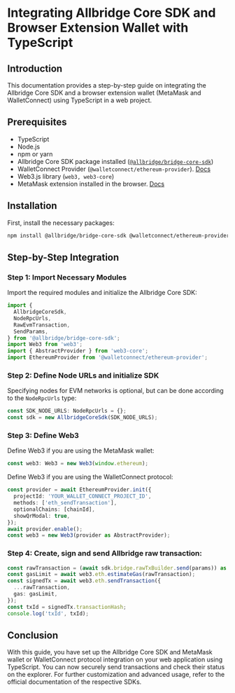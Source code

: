
# Integrating Allbridge Core SDK and Browser Extension Wallet with TypeScript

## Introduction
This documentation provides a step-by-step guide on integrating the Allbridge Core SDK and a browser extension wallet (MetaMask and WalletConnect) using TypeScript in a web project.

## Prerequisites
- TypeScript
- Node.js
- npm or yarn
- Allbridge Core SDK package installed ([`@allbridge/bridge-core-sdk`](https://www.npmjs.com/package/@allbridge/bridge-core-sdk))
- WalletConnect Provider (`@walletconnect/ethereum-provider`). [Docs](https://docs.walletconnect.com/)
- Web3.js library (`web3, web3-core`)
- MetaMask extension installed in the browser. [Docs](https://docs.metamask.io/)

## Installation
First, install the necessary packages:

```bash
npm install @allbridge/bridge-core-sdk @walletconnect/ethereum-provider web3
```

## Step-by-Step Integration

### Step 1: Import Necessary Modules

Import the required modules and initialize the Allbridge Core SDK:

```typescript
import {
  AllbridgeCoreSdk,
  NodeRpcUrls,
  RawEvmTransaction,
  SendParams,
} from '@allbridge/bridge-core-sdk';
import Web3 from 'web3';
import { AbstractProvider } from 'web3-core';
import EthereumProvider from '@walletconnect/ethereum-provider';
```

### Step 2: Define Node URLs and initialize SDK

Specifying nodes for EVM networks is optional, but can be done according to the `NodeRpcUrls` type:

```typescript
const SDK_NODE_URLS: NodeRpcUrls = {};
const sdk = new AllbridgeCoreSdk(SDK_NODE_URLS);
```

### Step 3: Define Web3

Define Web3 if you are using the MetaMask wallet:

```typescript
const web3: Web3 = new Web3(window.ethereum);
```

Define Web3 if you are using the WalletConnect protocol:

```typescript
const provider = await EthereumProvider.init({
  projectId: 'YOUR_WALLET_CONNECT_PROJECT_ID',
  methods: ['eth_sendTransaction'],
  optionalChains: [chainId],
  showQrModal: true,
});
await provider.enable();
const web3 = new Web3(provider as AbstractProvider);
```

### Step 4: Create, sign and send Allbridge raw transaction:

```typescript
const rawTransaction = (await sdk.bridge.rawTxBuilder.send(params)) as RawEvmTransaction;
const gasLimit = await web3.eth.estimateGas(rawTransaction);
const signedTx = await web3.eth.sendTransaction({
  ...rawTransaction,
  gas: gasLimit,
});
const txId = signedTx.transactionHash;
console.log('txId', txId);
```

## Conclusion

With this guide, you have set up the Allbridge Core SDK and MetaMask wallet or WalletConnect protocol integration on your web application using TypeScript. You can now securely send transactions and check their status on the explorer. For further customization and advanced usage, refer to the official documentation of the respective SDKs.
